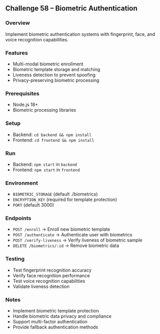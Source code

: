 ## Challenge 58 – Biometric Authentication

### Overview
Implement biometric authentication systems with fingerprint, face, and voice recognition capabilities.

### Features
- Multi-modal biometric enrollment
- Biometric template storage and matching
- Liveness detection to prevent spoofing
- Privacy-preserving biometric processing

### Prerequisites
- Node.js 18+
- Biometric processing libraries

### Setup
- Backend: `cd backend && npm install`
- Frontend: `cd frontend && npm install`

### Run
- Backend: `npm start` in `backend`
- Frontend: `npm start` in `frontend`

### Environment
- `BIOMETRIC_STORAGE` (default ./biometrics)
- `ENCRYPTION_KEY` (required for template protection)
- `PORT` (default 3000)

### Endpoints
- `POST /enroll` → Enroll new biometric template
- `POST /authenticate` → Authenticate user with biometrics
- `POST /verify-liveness` → Verify liveness of biometric sample
- `DELETE /biometrics/:id` → Remove biometric data

### Testing
- Test fingerprint recognition accuracy
- Verify face recognition performance
- Test voice recognition capabilities
- Validate liveness detection

### Notes
- Implement biometric template protection
- Handle biometric data privacy and compliance
- Support multi-factor authentication
- Provide fallback authentication methods
